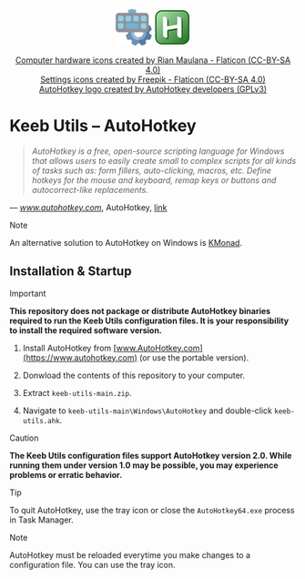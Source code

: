 <div align="center">

![Project avatar](/Assets/Images/Meta/avatar-64.png) ![AutoHotkey logo](/Assets/Images/Meta/autohotkey-logo-64.png)

<a href="https://www.flaticon.com/free-icons/computer-hardware" title="computer hardware icons">Computer hardware icons created by Rian Maulana - Flaticon (CC-BY-SA 4.0)</a>  
<a href="https://www.flaticon.com/free-icons/settings" title="settings icons">Settings icons created by Freepik - Flaticon (CC-BY-SA 4.0)</a>  
<a href="https://github.com/AutoHotkey/AutoHotkey/blob/v1.1/source/resources/icon_main.ico" title="autohotkey logo">AutoHotkey logo created by AutoHotkey developers (GPLv3)</a>
</div>

# Keeb Utils – AutoHotkey

> *AutoHotkey is a free, open-source scripting language for Windows that allows users to easily create small to complex scripts for all kinds of tasks such as: form fillers, auto-clicking, macros, etc. Define hotkeys for the mouse and keyboard, remap keys or buttons and autocorrect-like replacements.*

— *www.autohotkey.com*, AutoHotkey, [link](https://www.autohotkey.com/)

> [!NOTE]
> An alternative solution to AutoHotkey on Windows is [KMonad](/Linux/KMonad/README.md#windows).

## Installation & Startup

> [!IMPORTANT]
> **This repository does not package or distribute AutoHotkey binaries required to run the Keeb Utils configuration files. It is your responsibility to install the required software version.**

1. Install AutoHotkey from [www.AutoHotkey.com](https://www.autohotkey.com) (or use the portable version).

2. Donwload the contents of this repository to your computer.

3. Extract `keeb-utils-main.zip`.

4. Navigate to `keeb-utils-main\Windows\AutoHotkey` and double-click `keeb-utils.ahk`.

> [!CAUTION]
> **The Keeb Utils configuration files support AutoHotkey version 2.0. While running them under version 1.0 may be possible, you may experience problems or erratic behavior.**

> [!TIP]
> To quit AutoHotkey, use the tray icon or close the `AutoHotkey64.exe` process in Task Manager.

> [!NOTE]
> AutoHotkey must be reloaded everytime you make changes to a configuration file. You can use the tray icon.